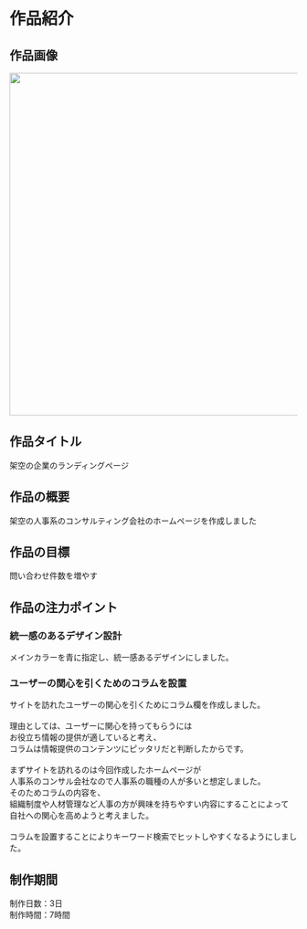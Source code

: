 # 作品紹介
## 作品画像
<img src="https://i.gyazo.com/828a27a305de615a36a5d9bea0980643.png" width="600"><br>  

## 作品タイトル  
架空の企業のランディングページ<br>  

## 作品の概要  
架空の人事系のコンサルティング会社のホームページを作成しました<br>

## 作品の目標  
問い合わせ件数を増やす

## 作品の注力ポイント
### 統一感のあるデザイン設計<br>  
メインカラーを青に指定し、統一感あるデザインにしました。<br>  

### ユーザーの関心を引くためのコラムを設置<br>  
サイトを訪れたユーザーの関心を引くためにコラム欄を作成しました。<br>
<br>
理由としては、ユーザーに関心を持ってもらうには<br>
お役立ち情報の提供が適していると考え、<br>
コラムは情報提供のコンテンツにピッタリだと判断したからです。<br>
<br>
まずサイトを訪れるのは今回作成したホームページが<br>
人事系のコンサル会社なので人事系の職種の人が多いと想定しました。<br>
そのためコラムの内容を、<br>
組織制度や人材管理など人事の方が興味を持ちやすい内容にすることによって<br>
自社への関心を高めようと考えました。<br>
<br>
コラムを設置することによりキーワード検索でヒットしやすくなるようにしました。<br>

## 制作期間<br>
制作日数：3日<br>
制作時間：7時間<br>
